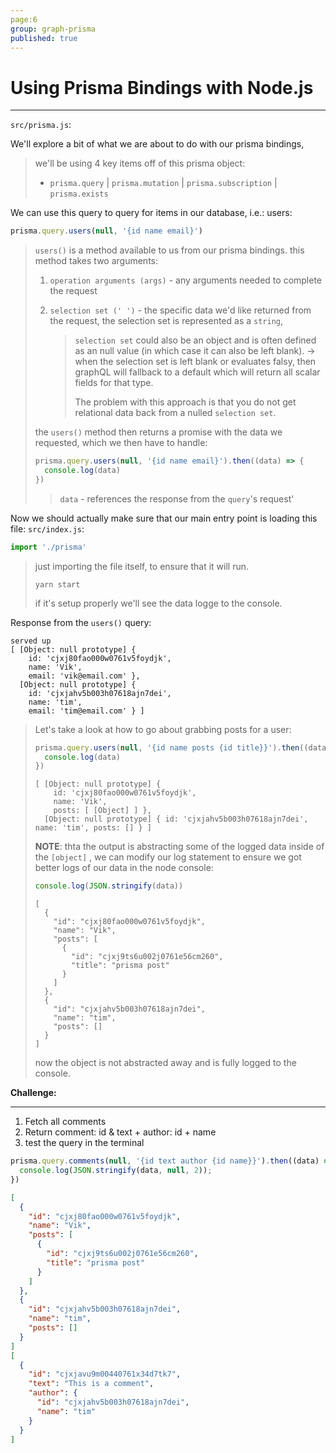 ```yaml
---
page:6
group: graph-prisma
published: true
---
```


# Using Prisma Bindings with Node.js

---------------------------------

`src/prisma.js`:

 We'll explore a bit of what we are about to do with our prisma bindings, 

> we'll be using 4 key items off of this prisma object: 
>
> - `prisma.query`  |  `prisma.mutation`  |  `prisma.subscription`  |  `prisma.exists`

We can use this query to query for items in our database, i.e.: users:

```js
prisma.query.users(null, '{id name email}')
```

> `users()` is a method available to us from our prisma bindings. this method takes two arguments:
>
> 1. `operation arguments (args)` - any arguments needed to complete the request
>
> 2. `selection set (' ')` - the specific data we'd like returned from the request, the selection set is represented as a `string`, 
>
>    > `selection set` could also be an object and is often defined as an null value (in which case it can also be left blank). -> when the selection set is left blank or evaluates falsy,  then graphQL will fallback to a default which will return all scalar fields for that type. 
>    >
>    > The problem with this approach is that you do not get relational data back from a nulled `selection set`.
>
> the `users()` method then returns a promise with the data we requested, which we then have to handle:
>
> ```js
> prisma.query.users(null, '{id name email}').then((data) => { 
> 	console.log(data)
> })
> ```
>
> > `data` - references the response from the `query`'s request'



Now we should actually make sure that our main entry point is loading this file: `src/index.js`:

```js
import './prisma'
```

> just importing the file itself, to ensure that it will run. 
>
> ```shell
> yarn start
> ```
>
> if it's setup properly we'll see the data logge to the console.



Response from the `users()` query:

```shell
served up
[ [Object: null prototype] {
    id: 'cjxj80fao000w0761v5foydjk',
    name: 'Vik',
    email: 'vik@email.com' },
  [Object: null prototype] {
    id: 'cjxjahv5b003h07618ajn7dei',
    name: 'tim',
    email: 'tim@email.com' } ]
```



> Let's take a look at how to go about grabbing posts for a user:
>
> ```js
> prisma.query.users(null, '{id name posts {id title}}').then((data) => {
>   console.log(data)
> })
> ```
>
> ```shell
> [ [Object: null prototype] {
>     id: 'cjxj80fao000w0761v5foydjk',
>     name: 'Vik',
>     posts: [ [Object] ] },
>   [Object: null prototype] { id: 'cjxjahv5b003h07618ajn7dei', name: 'tim', posts: [] } ]
> 
> ```
>
> **NOTE**: thta the output is abstracting some of the logged data inside of the `[object]` , we can modify our log statement to ensure we got better logs of our data in the node console:
>
> ```js
> console.log(JSON.stringify(data))
> ```
>
> ```shell
> [
>   {
>     "id": "cjxj80fao000w0761v5foydjk",
>     "name": "Vik",
>     "posts": [
>       {
>         "id": "cjxj9ts6u002j0761e56cm260",
>         "title": "prisma post"
>       }
>     ]
>   },
>   {
>     "id": "cjxjahv5b003h07618ajn7dei",
>     "name": "tim",
>     "posts": []
>   }
> ]
> ```
>
> now the object is not abstracted away and is fully logged to the console.



**Challenge:**

---------------------------------

1. Fetch all comments
2. Return comment: id & text + author: id + name
3. test the query in the terminal

```js
prisma.query.comments(null, '{id text author {id name}}').then((data) => {
  console.log(JSON.stringify(data, null, 2));
})
```

```json
[
  {
    "id": "cjxj80fao000w0761v5foydjk",
    "name": "Vik",
    "posts": [
      {
        "id": "cjxj9ts6u002j0761e56cm260",
        "title": "prisma post"
      }
    ]
  },
  {
    "id": "cjxjahv5b003h07618ajn7dei",
    "name": "tim",
    "posts": []
  }
]
[
  {
    "id": "cjxjavu9m00440761x34d7tk7",
    "text": "This is a comment",
    "author": {
      "id": "cjxjahv5b003h07618ajn7dei",
      "name": "tim"
    }
  }
]
```


